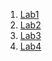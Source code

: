 1. [Lab1](https://github.com/IK-31-Kachor/star/tree/master/Lab1)
2. [Lab2](https://github.com/IK-31-Kachor/star/tree/master/Lab2)
3. [Lab3](https://github.com/IK-31-Kachor/star/tree/master/Lab3)
4. [Lab4](https://github.com/IK-31-Kachor/star/tree/master/Lb4)

